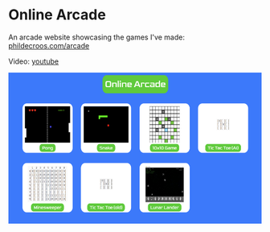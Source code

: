 # Online Arcade

An arcade website showcasing the games I've made: <a href="https://phildecroos.com/arcade/">phildecroos.com/arcade</a>

Video: <a href="https://youtu.be/u9Q6EGIYZPE">youtube</a>

<img src="icons/screenshot.png" height="300">

